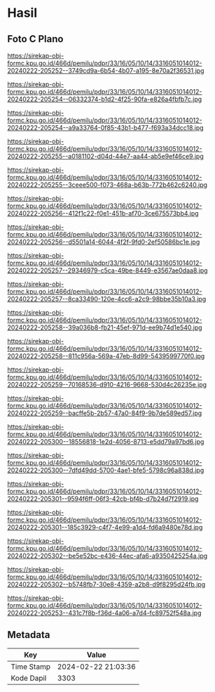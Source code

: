 # Hasil

## Foto C Plano

https://sirekap-obj-formc.kpu.go.id/466d/pemilu/pdpr/33/16/05/10/14/3316051014012-20240222-205252--3749cd9a-6b54-4b07-a195-8e70a2f36531.jpg

https://sirekap-obj-formc.kpu.go.id/466d/pemilu/pdpr/33/16/05/10/14/3316051014012-20240222-205254--06332374-b1d2-4f25-90fa-e826a4fbfb7c.jpg

https://sirekap-obj-formc.kpu.go.id/466d/pemilu/pdpr/33/16/05/10/14/3316051014012-20240222-205254--a9a33764-0f85-43b1-b477-f693a34dcc18.jpg

https://sirekap-obj-formc.kpu.go.id/466d/pemilu/pdpr/33/16/05/10/14/3316051014012-20240222-205255--a0181102-d04d-44e7-aa44-ab5e9ef46ce9.jpg

https://sirekap-obj-formc.kpu.go.id/466d/pemilu/pdpr/33/16/05/10/14/3316051014012-20240222-205255--3ceee500-f073-468a-b63b-772b462c6240.jpg

https://sirekap-obj-formc.kpu.go.id/466d/pemilu/pdpr/33/16/05/10/14/3316051014012-20240222-205256--412f1c22-f0e1-451b-af70-3ce675573bb4.jpg

https://sirekap-obj-formc.kpu.go.id/466d/pemilu/pdpr/33/16/05/10/14/3316051014012-20240222-205256--d5501a14-6044-4f2f-9fd0-2ef50586bc1e.jpg

https://sirekap-obj-formc.kpu.go.id/466d/pemilu/pdpr/33/16/05/10/14/3316051014012-20240222-205257--29346979-c5ca-49be-8449-e3567ae0daa8.jpg

https://sirekap-obj-formc.kpu.go.id/466d/pemilu/pdpr/33/16/05/10/14/3316051014012-20240222-205257--8ca33490-120e-4cc6-a2c9-98bbe35b10a3.jpg

https://sirekap-obj-formc.kpu.go.id/466d/pemilu/pdpr/33/16/05/10/14/3316051014012-20240222-205258--39a036b8-fb21-45ef-971d-ee9b74d1e540.jpg

https://sirekap-obj-formc.kpu.go.id/466d/pemilu/pdpr/33/16/05/10/14/3316051014012-20240222-205258--811c956a-569a-47eb-8d99-5439599770f0.jpg

https://sirekap-obj-formc.kpu.go.id/466d/pemilu/pdpr/33/16/05/10/14/3316051014012-20240222-205259--70168536-d910-4216-9668-530d4c26235e.jpg

https://sirekap-obj-formc.kpu.go.id/466d/pemilu/pdpr/33/16/05/10/14/3316051014012-20240222-205259--bacffe5b-2b57-47a0-84f9-9b7de589ed57.jpg

https://sirekap-obj-formc.kpu.go.id/466d/pemilu/pdpr/33/16/05/10/14/3316051014012-20240222-205300--18556818-1e2d-4056-8713-e5dd79a97bd6.jpg

https://sirekap-obj-formc.kpu.go.id/466d/pemilu/pdpr/33/16/05/10/14/3316051014012-20240222-205300--7dfd49dd-5700-4ae1-bfe5-5798c96a838d.jpg

https://sirekap-obj-formc.kpu.go.id/466d/pemilu/pdpr/33/16/05/10/14/3316051014012-20240222-205301--9594f6ff-06f3-42cb-bf4b-d7b24d7f2919.jpg

https://sirekap-obj-formc.kpu.go.id/466d/pemilu/pdpr/33/16/05/10/14/3316051014012-20240222-205301--185c3929-c4f7-4e99-a1d4-fd6a9480e78d.jpg

https://sirekap-obj-formc.kpu.go.id/466d/pemilu/pdpr/33/16/05/10/14/3316051014012-20240222-205302--be5e52bc-e436-44ec-afa6-a9350425254a.jpg

https://sirekap-obj-formc.kpu.go.id/466d/pemilu/pdpr/33/16/05/10/14/3316051014012-20240222-205302--b5748fb7-30e8-4359-a2b8-d9f8295d24fb.jpg

https://sirekap-obj-formc.kpu.go.id/466d/pemilu/pdpr/33/16/05/10/14/3316051014012-20240222-205253--431c7f8b-f36d-4a06-a7d4-fc89752f548a.jpg


## Metadata

| Key        | Value               |
| ---------- | ------------------- |
| Time Stamp | 2024-02-22 21:03:36 |
| Kode Dapil | 3303                |



